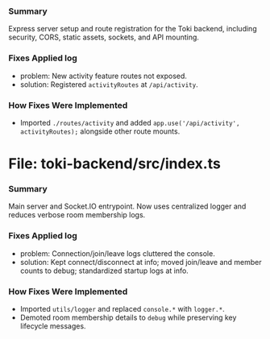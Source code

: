 ### Summary
Express server setup and route registration for the Toki backend, including security, CORS, static assets, sockets, and API mounting.

### Fixes Applied log
- problem: New activity feature routes not exposed.
- solution: Registered `activityRoutes` at `/api/activity`.

### How Fixes Were Implemented
- Imported `./routes/activity` and added `app.use('/api/activity', activityRoutes);` alongside other route mounts.

# File: toki-backend/src/index.ts

### Summary
Main server and Socket.IO entrypoint. Now uses centralized logger and reduces verbose room membership logs.

### Fixes Applied log
- problem: Connection/join/leave logs cluttered the console.
- solution: Kept connect/disconnect at info; moved join/leave and member counts to debug; standardized startup logs at info.

### How Fixes Were Implemented
- Imported `utils/logger` and replaced `console.*` with `logger.*`.
- Demoted room membership details to `debug` while preserving key lifecycle messages.


